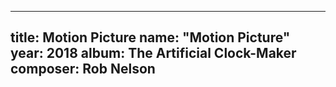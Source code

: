 
---
title: Motion Picture
name: "Motion Picture"
year:  2018
album: The Artificial Clock-Maker
composer: Rob Nelson
---
